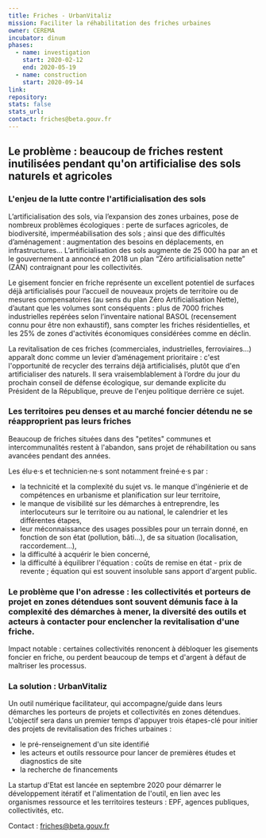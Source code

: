 ```yaml
---
title: Friches - UrbanVitaliz
mission: Faciliter la réhabilitation des friches urbaines
owner: CEREMA
incubator: dinum
phases:
  - name: investigation
    start: 2020-02-12
    end: 2020-05-19
  - name: construction
    start: 2020-09-14
link:
repository: 
stats: false 
stats_url: 
contact: friches@beta.gouv.fr
---
```


## Le problème : beaucoup de friches restent inutilisées pendant qu'on artificialise des sols naturels et agricoles

### L'enjeu de la lutte contre l'artificialisation des sols

L’artificialisation des sols, via l’expansion des zones urbaines, pose de nombreux problèmes écologiques : perte de surfaces agricoles, de biodiversité, imperméabilisation des sols ; ainsi que des difficultés d’aménagement : augmentation des besoins en déplacements, en infrastructures… L’artificialisation des sols augmente de 25 000 ha par an et le gouvernement a annoncé en 2018 un plan “Zéro artificialisation nette” (ZAN) contraignant pour les collectivités.

Le gisement foncier en friche représente un excellent potentiel de surfaces déjà artificialisés pour l’accueil de nouveaux projets de territoire ou de mesures compensatoires (au sens du plan Zéro Artificialisation Nette), d’autant que les volumes sont conséquents : plus de 7000 friches industrielles repérées selon l’inventaire national BASOL (recensement connu pour être non exhaustif), sans compter les friches résidentielles, et les 25% de zones d'activités économiques considérées comme en déclin.

La revitalisation de ces friches (commerciales, industrielles, ferroviaires…) apparaît donc comme un levier d’aménagement prioritaire : c'est l'opportunité de recycler des terrains déjà artificialisés, plutôt que d'en artificialiser des naturels. Il sera vraisemblablement à l’ordre du jour du prochain conseil de défense écologique, sur demande explicite du Président de la République, preuve de l'enjeu politique derrière ce sujet.

### Les territoires peu denses et au marché foncier détendu ne se réapproprient pas leurs friches

Beaucoup de friches situées dans des "petites" communes et intercommunalités restent à l'abandon, sans projet de réhabilitation ou sans avancées pendant des années.

Les élu·e·s et technicien·ne·s sont notamment freiné·e·s par :
- la technicité et la complexité du sujet vs. le manque d'ingénierie et de compétences en urbanisme et planification sur leur territoire,
- le manque de visibilité sur les démarches à entreprendre, les interlocuteurs sur le territoire ou au national, le calendrier et les différentes étapes,
- leur méconnaissance des usages possibles pour un terrain donné, en fonction de son état (pollution, bâti...), de sa situation (localisation, raccordement...),
- la difficulté à acquérir le bien concerné,
- la difficulté à équilibrer l'équation : coûts de remise en état - prix de revente ; équation qui est souvent insoluble sans apport d'argent public.

### Le problème que l'on adresse :  les collectivités et porteurs de projet en zones détendues sont souvent démunis face à la complexité des démarches à mener, la diversité des outils et acteurs à contacter pour enclencher la revitalisation d'une friche.

Impact notable : certaines collectivités renoncent à débloquer les gisements foncier en friche, ou perdent beaucoup de temps et d'argent à défaut de maîtriser les processus.

### La solution : UrbanVitaliz
Un outil numérique facilitateur, qui accompagne/guide dans leurs démarches les porteurs de projets et collectivités en zones détendues. L'objectif sera dans un premier temps d'appuyer trois étapes-clé pour initier des projets de revitalisation des friches urbaines :
- le pré-renseignement d'un site identifié
- les acteurs et outils ressource pour lancer de premières études et diagnostics de site
- la recherche de financements

La startup d'Etat est lancée en septembre 2020 pour démarrer le développement itératif et l'alimentation de l'outil, en lien avec les organismes ressource et les territoires testeurs : EPF, agences publiques, collectivités, etc.

Contact : friches@beta.gouv.fr
